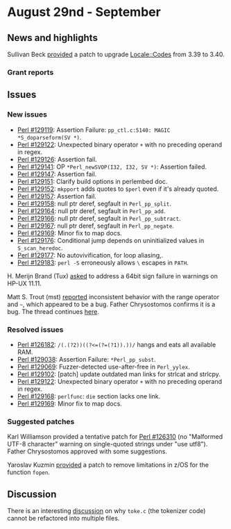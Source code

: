# August 29nd - September

## News and highlights

Sullivan Beck
[provided](http://www.nntp.perl.org/group/perl.perl5.porters/239440)
a patch to upgrade
[Locale::Codes](http://metacpan.org/pod/Locale::Codes) from 3.39 to
3.40.

### Grant reports

## Issues

### New issues

* [Perl #129119](http://rt.perl.org/Ticket/Display.html?id=129119):
  Assertion Failure: `pp_ctl.c:5140: MAGIC *S_doparseform(SV *)`.
* [Perl #129122](http://rt.perl.org/Ticket/Display.html?id=129122):
  Unexpected binary operator `+` with no preceding operand in regex.
* [Perl #129126](http://rt.perl.org/Ticket/Display.html?id=129126):
  Assertion fail.
* [Perl #129141](http://rt.perl.org/Ticket/Display.html?id=129141): OP
  `*Perl_newSVOP(I32, I32, SV *)`: Assertion failed.
* [Perl #129147](http://rt.perl.org/Ticket/Display.html?id=129147):
  Assertion fail.
* [Perl #129151](http://rt.perl.org/Ticket/Display.html?id=129151):
  Clarify build options in perlembed doc.
* [Perl #129152](http://rt.perl.org/Ticket/Display.html?id=129152):
  `mkpport` adds quotes to `$perl` even if it's already quoted.
* [Perl #129157](http://rt.perl.org/Ticket/Display.html?id=129157):
  Assertion fail.
* [Perl #129158](http://rt.perl.org/Ticket/Display.html?id=129158):
  null ptr deref, segfault in `Perl_pp_split`.
* [Perl #129164](http://rt.perl.org/Ticket/Display.html?id=129164):
  null ptr deref, segfault in `Perl_pp_add`.
* [Perl #129166](http://rt.perl.org/Ticket/Display.html?id=129166):
  null ptr deref, segfault in `Perl_pp_subtract`.
* [Perl #129167](http://rt.perl.org/Ticket/Display.html?id=129167):
  null ptr deref, segfault in `Perl_pp_negate`.
* [Perl #129169](http://rt.perl.org/Ticket/Display.html?id=129169):
  Minor fix to map docs.
* [Perl #129176](http://rt.perl.org/Ticket/Display.html?id=129176):
  Conditional jump depends on uninitialized values in
  `S_scan_heredoc`.
* [Perl #129177](http://rt.perl.org/Ticket/Display.html?id=129177): No
  autovivification, for loop aliasing,.
* [Perl #129183](http://rt.perl.org/Ticket/Display.html?id=129183):
  `perl -S` erroneously allows `\` escapes in `PATH`.

H. Merijn Brand (Tux)
[asked](http://www.nntp.perl.org/group/perl.perl5.porters/239399)
to address a 64bit sign failure in warnings on HP-UX 11.11.

Matt S. Trout (mst)
[reported](http://www.nntp.perl.org/group/perl.perl5.porters/239403)
inconsistent behavior with the range operator and `~`, which appeared
to be a bug. Father Chrysostomos confirms it is a bug. The thread
continues
[here](http://www.nntp.perl.org/group/perl.perl5.porters/239417).

### Resolved issues

* [Perl #126182](http://rt.perl.org/Ticket/Display.html?id=126182):
  `/(.(?2))((?<=(?=(?1)).))/` hangs and eats all available RAM.
* [Perl #129038](http://rt.perl.org/Ticket/Display.html?id=129038):
  Assertion Failure: `*Perl_pp_subst`.
* [Perl #129069](http://rt.perl.org/Ticket/Display.html?id=129069):
  Fuzzer\-detected use\-after\-free in `Perl_yylex`.
* [Perl #129102](http://rt.perl.org/Ticket/Display.html?id=129102):
  \[patch\] update outdated man links for strlcat and strlcpy.
* [Perl #129122](http://rt.perl.org/Ticket/Display.html?id=129122):
  Unexpected binary operator `+` with no preceding operand in regex.
* [Perl #129168](http://rt.perl.org/Ticket/Display.html?id=129168):
  `perlfunc`: `die` section lacks one link.
* [Perl #129169](http://rt.perl.org/Ticket/Display.html?id=129169):
  Minor fix to map docs.

### Suggested patches

Karl Williamson provided a tentative patch for
[Perl #126310](http://rt.perl.org/Ticket/Display.html?id=126310)
(no "Malformed UTF\-8 character" warning on single\-quoted strings
under "use utf8"). Father Chrysostomos approved with some
suggestions.

Yaroslav Kuzmin
[provided](http://www.nntp.perl.org/group/perl.perl5.porters/239463)
a patch to remove limitations in z/OS for the function `fopen`.

## Discussion

There is an interesting
[discussion](http://www.nntp.perl.org/group/perl.perl5.porters/239314)
on why `toke.c` (the tokenizer code) cannot be refactored into multiple
files.
